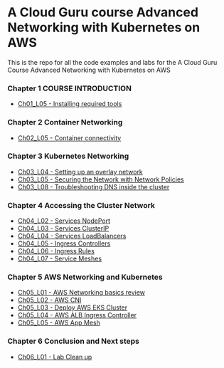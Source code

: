 # A Cloud Guru course Advanced Networking with Kubernetes on AWS

This is the repo for all the code examples and labs for the A Cloud Guru Course 
Advanced Networking with Kubernetes on AWS

### Chapter 1 COURSE INTRODUCTION
- [Ch01_L05 - Installing required tools](CH01/CH01_L05)

### Chapter 2 Container Networking 
- [Ch02_L05 - Container connectivity](CH02/CH02_L05) 

### Chapter 3 Kubernetes Networking
- [Ch03_L04 - Setting up an overlay network](CH03/CH03_L04) 
- [Ch03_L05 - Securing the Network with Network Policies](CH03/CH03_L05)
- [Ch03_L08 - Troubleshooting DNS inside the cluster](CH03/CH03_L07) 
 

### Chapter 4 Accessing the Cluster Network
- [Ch04_L02 - Services NodePort](CH04/CH04_L02) 
- [Ch04_L03 - Services ClusterIP](CH04/CH04_L03) 
- [Ch04_L04 - Services LoadBalancers](CH04/CH04_L04) 
- [Ch04_L05 - Ingress Controllers](CH04/CH04_L05) 
- [Ch04_L06 - Ingress Rules](CH04/CH04_L06) 
- [Ch04_L07 - Service Meshes](CH04/CH04_L07) 

### Chapter 5 AWS Networking and Kubernetes
- [Ch05_L01 - AWS Networking basics review](CH05/CH05_L01) 
- [Ch05_L02 - AWS CNI](CH05/CH05_L02) 
- [Ch05_L03 - Deploy AWS EKS Cluster](CH05/CH05_L03) 
- [Ch05_L04 - AWS ALB Ingress Controller](CH05/CH05_L04) 
- [Ch05_L05 - AWS App Mesh](CH05/CH05_L05) 

### Chapter 6 Conclusion and Next steps
- [Ch06_L01 - Lab Clean up](CH06/CH06_L01) 